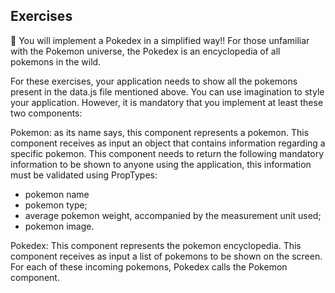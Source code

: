 ## Exercises

🚀 You will implement a Pokedex in a simplified way!! For those unfamiliar with the Pokemon universe, the Pokedex is an encyclopedia of all pokemons in the wild.

For these exercises, your application needs to show all the pokemons present in the data.js file mentioned above.
You can use imagination to style your application. However, it is mandatory that you implement at least these two components:

Pokemon: as its name says, this component represents a pokemon. This component receives as input an object that contains information regarding a specific pokemon. This component needs to return the following mandatory information to be shown to anyone using the application, this information must be validated using PropTypes:
* pokemon name
* pokemon type;
* average pokemon weight, accompanied by the measurement unit used;
* pokemon image.

Pokedex: This component represents the pokemon encyclopedia. This component receives as input a list of pokemons to be shown on the screen. For each of these incoming pokemons, Pokedex calls the Pokemon component.
